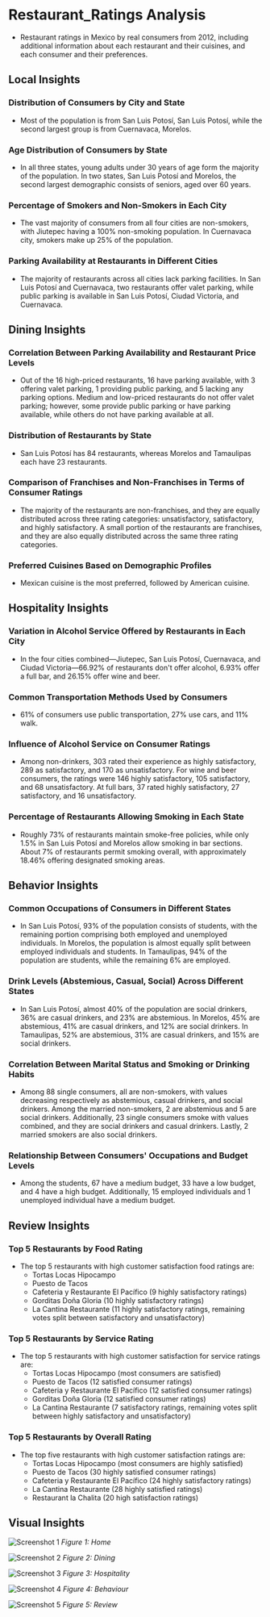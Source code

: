 # Restaurant_Ratings Analysis
- Restaurant ratings in Mexico by real consumers from 2012, including additional information about each restaurant and their cuisines, and each consumer and their preferences.
  
## Local Insights

### Distribution of Consumers by City and State
- Most of the population is from San Luis Potosí, San Luis Potosí, while the second largest group is from Cuernavaca, Morelos.

### Age Distribution of Consumers by State
- In all three states, young adults under 30 years of age form the majority of the population. In two states, San Luis Potosí and Morelos, the second largest demographic consists of seniors, aged over 60 years.

### Percentage of Smokers and Non-Smokers in Each City
- The vast majority of consumers from all four cities are non-smokers, with Jiutepec having a 100% non-smoking population. In Cuernavaca city, smokers make up 25% of the population.

### Parking Availability at Restaurants in Different Cities
- The majority of restaurants across all cities lack parking facilities. In San Luis Potosí and Cuernavaca, two restaurants offer valet parking, while public parking is available in San Luis Potosí, Ciudad Victoria, and Cuernavaca.

## Dining Insights

### Correlation Between Parking Availability and Restaurant Price Levels
- Out of the 16 high-priced restaurants, 16 have parking available, with 3 offering valet parking, 1 providing public parking, and 5 lacking any parking options. Medium and low-priced restaurants do not offer valet parking; however, some provide public parking or have parking available, while others do not have parking available at all.

### Distribution of Restaurants by State
- San Luis Potosí has 84 restaurants, whereas Morelos and Tamaulipas each have 23 restaurants.

### Comparison of Franchises and Non-Franchises in Terms of Consumer Ratings
- The majority of the restaurants are non-franchises, and they are equally distributed across three rating categories: unsatisfactory, satisfactory, and highly satisfactory. A small portion of the restaurants are franchises, and they are also equally distributed across the same three rating categories.

### Preferred Cuisines Based on Demographic Profiles
- Mexican cuisine is the most preferred, followed by American cuisine.

## Hospitality Insights

### Variation in Alcohol Service Offered by Restaurants in Each City
- In the four cities combined—Jiutepec, San Luis Potosí, Cuernavaca, and Ciudad Victoria—66.92% of restaurants don't offer alcohol, 6.93% offer a full bar, and 26.15% offer wine and beer.

### Common Transportation Methods Used by Consumers
- 61% of consumers use public transportation, 27% use cars, and 11% walk.

### Influence of Alcohol Service on Consumer Ratings
- Among non-drinkers, 303 rated their experience as highly satisfactory, 289 as satisfactory, and 170 as unsatisfactory. For wine and beer consumers, the ratings were 146 highly satisfactory, 105 satisfactory, and 68 unsatisfactory. At full bars, 37 rated highly satisfactory, 27 satisfactory, and 16 unsatisfactory.

### Percentage of Restaurants Allowing Smoking in Each State
- Roughly 73% of restaurants maintain smoke-free policies, while only 1.5% in San Luis Potosí and Morelos allow smoking in bar sections. About 7% of restaurants permit smoking overall, with approximately 18.46% offering designated smoking areas.

## Behavior Insights

### Common Occupations of Consumers in Different States
- In San Luis Potosí, 93% of the population consists of students, with the remaining portion comprising both employed and unemployed individuals. In Morelos, the population is almost equally split between employed individuals and students. In Tamaulipas, 94% of the population are students, while the remaining 6% are employed.

### Drink Levels (Abstemious, Casual, Social) Across Different States
- In San Luis Potosí, almost 40% of the population are social drinkers, 36% are casual drinkers, and 23% are abstemious. In Morelos, 45% are abstemious, 41% are casual drinkers, and 12% are social drinkers. In Tamaulipas, 52% are abstemious, 31% are casual drinkers, and 15% are social drinkers.

### Correlation Between Marital Status and Smoking or Drinking Habits
- Among 88 single consumers, all are non-smokers, with values decreasing respectively as abstemious, casual drinkers, and social drinkers. Among the married non-smokers, 2 are abstemious and 5 are social drinkers. Additionally, 23 single consumers smoke with values combined, and they are social drinkers and casual drinkers. Lastly, 2 married smokers are also social drinkers.

### Relationship Between Consumers' Occupations and Budget Levels
- Among the students, 67 have a medium budget, 33 have a low budget, and 4 have a high budget. Additionally, 15 employed individuals and 1 unemployed individual have a medium budget.

## Review Insights

### Top 5 Restaurants by Food Rating
- The top 5 restaurants with high customer satisfaction food ratings are:
  - Tortas Locas Hipocampo
  - Puesto de Tacos
  - Cafeteria y Restaurante El Pacífico (9 highly satisfactory ratings)
  - Gorditas Doña Gloria (10 highly satisfactory ratings)
  - La Cantina Restaurante (11 highly satisfactory ratings, remaining votes split between satisfactory and unsatisfactory)

### Top 5 Restaurants by Service Rating
- The top 5 restaurants with high customer satisfaction for service ratings are:
  - Tortas Locas Hipocampo (most consumers are satisfied)
  - Puesto de Tacos (12 satisfied consumer ratings)
  - Cafeteria y Restaurante El Pacífico (12 satisfied consumer ratings)
  - Gorditas Doña Gloria (12 satisfied consumer ratings)
  - La Cantina Restaurante (7 satisfactory ratings, remaining votes split between highly satisfactory and unsatisfactory)

### Top 5 Restaurants by Overall Rating
- The top five restaurants with high customer satisfaction ratings are:
  - Tortas Locas Hipocampo (most consumers are highly satisfied)
  - Puesto de Tacos (30 highly satisfied consumer ratings)
  - Cafeteria y Restaurante El Pacífico (24 highly satisfactory ratings)
  - La Cantina Restaurante (28 highly satisfied ratings)
  - Restaurant la Chalita (20 high satisfaction ratings)
 
## Visual Insights

![Screenshot 1](Screenshot/Screenshot1.png)
*Figure 1: Home*

![Screenshot 2](Screenshot/Screenshot2.png)
*Figure 2: Dining*

![Screenshot 3](Screenshot/Screenshot3.png)
*Figure 3: Hospitality*

![Screenshot 4](Screenshot/Screenshot4.png)
*Figure 4: Behaviour*

![Screenshot 5](Screenshot/Screenshot5.png)
*Figure 5: Review*

